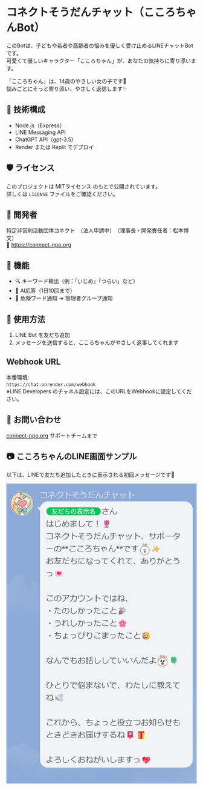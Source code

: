 # コネクトそうだんチャット（こころちゃんBot）

このBotは、子どもや若者や高齢者の悩みを優しく受け止めるLINEチャットBotです。  
可愛くて優しいキャラクター「こころちゃん」が、あなたの気持ちに寄り添います。

「こころちゃん」は、14歳のやさしい女の子です🌸  
悩みごとにそっと寄り添い、やさしく返信します✨


## 🔧 技術構成
- Node.js（Express）
- LINE Messaging API
- ChatGPT API（gpt-3.5）
- Render または Replit でデプロイ

## 🛡️ ライセンス
このプロジェクトは MITライセンス のもとで公開されています。  
詳しくは `LICENSE` ファイルをご確認ください。

## 👤 開発者
特定非営利活動団体コネクト　（法人申請中）　（理事長・開発責任者：松本博文）  
📮 https://connect-npo.org

## 🚀 機能
- 🔍 キーワード検出（例：「いじめ」「つらい」など）
- 🤖 AI応答（1日10回まで）
- 🚨 危険ワード通知 → 管理者グループ通知

## 📎 使用方法
1. LINE Bot を友だち追加
2. メッセージを送信すると、こころちゃんがやさしく返事してくれます

## Webhook URL
本番環境:  
`https://chat.onrender.com/webhook`  
※LINE Developers のチャネル設定には、このURLをWebhookに設定してください。

## 💌 お問い合わせ
[connect-npo.org](https://connect-npo.org) サポートチームまで

## 📷 こころちゃんのLINE画面サンプル

以下は、LINEで友だち追加したときに表示される初回メッセージです🌸

![こころちゃんのLINE画面](./kokoro-line.jpg)
